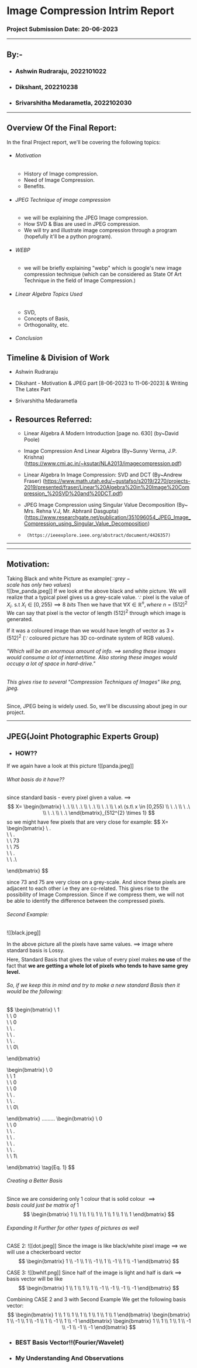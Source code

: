 # Image Compression Intrim Report
### Project Submission Date: 20-06-2023
------------
## By:-
- ### Ashwin Rudraraju, 2022101022
- ### Dikshant, 202210238
- ### Srivarshitha Medarametla, 2022102030
--------------------------
## Overview Of the Final Report:
In the final Project report, we'll be covering the following topics:
- ###### Motivation 
	- History of Image compression. 
	- Need of Image Compression.
	- Benefits.
- ###### JPEG Technique of image compression
	- we will be explaining the JPEG Image compression.
	- How SVD & Bias are used in JPEG compression.
	- We will try and illustrate image compression through a program (hopefully it'll be a python program).
- ###### WEBP
	- we will be briefly explaining "webp" which is google's new image compression technique (which can be considered as State Of Art Technique in the field of Image Compression.)
- ###### Linear Algebra Topics Used
	- SVD,
	- Concepts of Basis,
	- Orthogonality, etc.
- ###### Conclusion
## Timeline & Division of Work
- Ashwin Rudraraju
- Dikshant - Motivation & JPEG part [8-06-2023 to 11-06-2023] & Writing The Latex Part
- Srivarshitha Medarametla

- ## Resources Referred:
	- Linear Algebra A Modern Introduction [page no. 630]  (by~David Poole) 
	- Image Compression And Linear Algebra              (By~Sunny Verma, J.P. Krishna)
	    (https://www.cmi.ac.in/~ksutar/NLA2013/imagecompression.pdf)
	    
	- Linear Algebra In Image Compression: SVD and DCT (By~Andrew Fraser)
	   (https://www.math.utah.edu/~gustafso/s2019/2270/projects-2019/presented/fraser/Linear%20Algebra%20in%20Image%20Compression_%20SVD%20and%20DCT.pdf)
	   
	- JPEG Image Compression using Singular Value Decomposition (By~ Mrs. Rehna V.J, Mr. Abhranil Dasgupta)
	    (https://www.researchgate.net/publication/351096054_JPEG_Image_Compression_using_Singular_Value_Decomposition)
	- 
           (https://ieeexplore.ieee.org/abstract/document/4426357) 

-------------------------------

----------
<div style="page-break-after: always;"></div>

## Motivation:
Taking Black and white Picture as example$(\because grey-scale\ has\ only\ two\ values)$  
![[bw_panda.jpeg]]
If we look at the above black and white picture. We will realize that a typical pixel gives us a grey-scale value. 
$\because$ pixel is the value of $X_{i}.$ s.t $X_{i} \in [0,255) \implies 8\ bits$
Then we have that $\forall X \in \mathbb{R}^{n}, where\ n=(512)^{2}$
We can say that pixel is the vector of length $(512)^{2}$ through which image is generated.

If it was a coloured image than we would have length of vector as $3\times (512)^{2}\ (\because$ coloured picture has 3D co-ordinate system of RGB values).
###### "Which will be an enormous amount of info. $\implies$ sending these images would consume a lot of internet/time. Also storing these images would occupy a lot of space in hard-drive."
###### This gives rise to several "Compression Techniques of Images" like png, jpeg.
Since, JPEG being is widely used. So, we'll be discussing about jpeg in our project.

------------------
<div style="page-break-after: always;"></div>

## JPEG(Joint Photographic Experts Group)
- ### HOW??
If we again have a look at this picture
![[panda.jpeg]]
###### What basis do it have??
since standard basis - every pixel given a value.
$\implies$ 
$$
X=
\begin{bmatrix}
 \ .\
 \\
 \ .\
 \\
 \ .\
 \\
 \ .\
 \\
 \ x\ (s.t\ x \in [0,255)
 \\
 \ .\
 \\
 \ .\
 \\
 \ .\
 \\
 \ .\
\end{bmatrix}_{512^{2} \times 1}
$$
so we might have few pixels that are very close for example:
$$
X=
\begin{bmatrix}
 \ .\
 \\
 \ .\
 \\
 \ 73\
 \\
 \ 75\
 \\
 \ .\
 \\
 \ .\

\end{bmatrix}
$$

since 73 and 75 are very close on a grey-scale. And since these pixels are adjacent to each other i.e they are co-related. This gives rise to the possibility of Image Compression. Since if we compress them, we will not be able to identify the difference between the compressed pixels.

###### Second Example:
![[black.jpeg]]

In the above picture all the pixels have same values. $\implies$ image where standard basis is Lossy.
$$ $$
Here, Standard Basis that gives the value of every pixel makes **no use** of the fact that **we are getting a whole lot of pixels who tends to have same grey level.**

###### So, if we keep this in mind and try to make a new standard Basis then it would be the following:
$$
\begin{bmatrix}
 \ 1\
 \\
 \ 0\
 \\
 \ 0\
 \\
 \ .\
 \\
 \ .\
 \\
 \ .\
 \\
 \ 0\

\end{bmatrix}

\begin{bmatrix}
 \ 0\
 \\
 \ 1\
 \\
 \ 0\
 \\
 \ 0\
 \\
 \ .\
 \\
 \ .\
 \\
 \ 0\

\end{bmatrix}
.........
\begin{bmatrix}
 \ 0\
 \\
 \ 0\
 \\
 \ .\
 \\
 \ .\
 \\
 \ .\
 \\
 \ .\
 \\
 \ 1\

\end{bmatrix}
\tag{Eq. 1}
$$
###### Creating a Better Basis
Since we are considering only 1 colour that is solid colour $\implies basis\ could\ just\ be\ matrix\ of\ 1$
$$
\begin{bmatrix}
1 \\
1 \\
1 \\
1 \\
1 \\
1 \\
1 \\
1
\end{bmatrix}
$$

###### Expanding It Further for other types of pictures as well
CASE 2:
![[dot.jpeg]]
Since the image is like black/white pixel image $\implies$ we will use a checkerboard vector
$$
\begin{bmatrix}
1 \\
-1 \\
1 \\
-1 \\
1 \\
-1 \\
1 \\
-1
\end{bmatrix}
$$

CASE 3:
![[bwhlf.png]]
Since half of the image is light and half is dark $\implies$ basis vector will be like
$$
\begin{bmatrix}
1 \\
1 \\
1 \\
1 \\
-1 \\
-1 \\
-1 \\
-1
\end{bmatrix}
$$

Combining CASE 2 and 3 with Second Example
We get the following basis vector:
$$
\begin{bmatrix}
1 \\
1 \\
1 \\
1 \\
1 \\
1 \\
1 \\
1
\end{bmatrix}
\begin{bmatrix}
1 \\
-1 \\
1 \\
-1 \\
1 \\
-1 \\
1 \\
-1
\end{bmatrix}
\begin{bmatrix}
1 \\
1 \\
1 \\
1 \\
-1 \\
-1 \\
-1 \\
-1
\end{bmatrix}
$$
- ### BEST Basis Vector!!(Fourier/Wavelet)
<div style="page-break-after: always;"></div>

- ### My Understanding And Observations